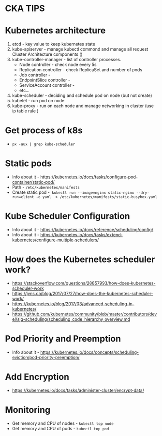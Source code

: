 # CKA TIPS


# Kubernetes architecture

1) etcd - key value to keep kubernetes state 
2) kube-apiserver - manage kubectl commond and manage all request Cluster Architecture components  ()
3) kube-controller-manager - list of controller processes.
   - Node controller - check node every 5s 
   - Replication controller - check ReplicaSet and number of pods 
   - Job controller - 
   - EndpointSlice controller - 
   - ServiceAccount controller -
   - etc...
4) kube-scheduler - deciding and schedule pod on node (but not create)
5) kubelet - run pod on node 
6) kube-proxy - run on each node and manage networking in cluster (use ip table rule )


# Get process of k8s
- `px -aux | grep kube-scheduler`


# Static pods
- Info about it - https://kubernetes.io/docs/tasks/configure-pod-container/static-pod/
- Path - `/etc/kubernetes/manifests`
- Create static pod -` kubectl run --image=nginx static-nginx --dry-run=client -o yaml  > /etc/kubernetes/manifests/static-busybox.yaml`

# Kube Scheduler Configuration
- Info about it - https://kubernetes.io/docs/reference/scheduling/config/
- Info about it - https://kubernetes.io/docs/tasks/extend-kubernetes/configure-multiple-schedulers/

# How does the Kubernetes scheduler work?
- https://stackoverflow.com/questions/28857993/how-does-kubernetes-scheduler-work
- https://jvns.ca/blog/2017/07/27/how-does-the-kubernetes-scheduler-work/
- https://kubernetes.io/blog/2017/03/advanced-scheduling-in-kubernetes/
- https://github.com/kubernetes/community/blob/master/contributors/devel/sig-scheduling/scheduling_code_hierarchy_overview.md

# Pod Priority and Preemption 
- Info about it - https://kubernetes.io/docs/concepts/scheduling-eviction/pod-priority-preemption/


# Add Encryption 
- https://kubernetes.io/docs/tasks/administer-cluster/encrypt-data/

# Monitoring 
- Get memory and CPU of nodes - `kubectl top node`
- Get memory and CPU of pods - `kubectl top pod`


